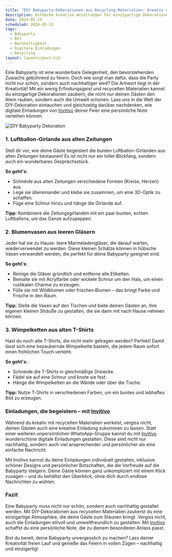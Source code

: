 ```yaml
---
title: "DIY Babyparty-Dekorationen aus Recycling-Materialien: Kreativ und Nachhaltig Feiern"
description: Entdecke kreative Anleitungen für einzigartige Dekorationen zu deiner Babyparty aus recycelten Materialien und erfahre, wie digitale Einladungen deine Feier persönlicher machen können.
date: 2024-05-15
scheduled: 2024-05-15
tags:
  - Babyparty
  - DIY
  - Nachhaltigkeit
  - Digitale Einladungen
  - Recycling
layout: layouts/post.njk
---
```


Eine Babyparty ist eine wunderbare Gelegenheit, den bevorstehenden Zuwachs gebührend zu feiern. Doch wie sorgt man dafür, dass die Party nicht nur schön, sondern auch nachhaltiger wird? Die Antwort liegt in der Kreativität! Mit ein wenig Erfindungsgeist und recycelten Materialien kannst du einzigartige Dekorationen zaubern, die nicht nur deinen Gästen den Atem rauben, sondern auch die Umwelt schonen. Lass uns in die Welt der DIY-Dekoration eintauchen und gleichzeitig darüber nachdenken, wie digitale Einladungen von [Invitivo](https://invitivo.com/create) deiner Feier eine persönliche Note verleihen können.

![DIY Babyparty Dekoration](/img/diy-babyparty.webp)

### 1. **Luftballon-Girlande aus alten Zeitungen**

Stell dir vor, wie deine Gäste begeistert die bunten Luftballon-Girlanden aus alten Zeitungen bestaunen! Es ist nicht nur ein toller Blickfang, sondern auch ein wunderbares Gesprächsstück.

**So geht's:** 
- Schneide aus alten Zeitungen verschiedene Formen (Kreise, Herzen) aus.
- Lege sie übereinander und klebe sie zusammen, um eine 3D-Optik zu schaffen.
- Füge eine Schnur hinzu und hänge die Girlande auf.

**Tipp:** Kombiniere die Zeitungsgirlanden mit ein paar bunten, echten Luftballons, um das Ganze aufzupeppen.

### 2. **Blumenvasen aus leeren Gläsern**

Jeder hat sie zu Hause: leere Marmeladengläser, die darauf warten, wiederverwendet zu werden. Diese kleinen Schätze können in hübsche Vasen verwandelt werden, die perfekt für deine Babyparty geeignet sind.

**So geht's:**
- Reinige die Gläser gründlich und entferne alle Etiketten.
- Bemalte sie mit Acrylfarbe oder wickele Schnur um den Hals, um einen rustikalen Charme zu erzeugen.
- Fülle sie mit Wildblumen oder frischen Blumen – das bringt Farbe und Frische in den Raum.

**Tipp:** Stelle die Vasen auf den Tischen und biete deinen Gästen an, ihre eigenen kleinen Sträuße zu gestalten, die sie dann mit nach Hause nehmen können.

### 3. **Wimpelketten aus alten T-Shirts**

Hast du noch alte T-Shirts, die nicht mehr getragen werden? Perfekt! Damit lässt sich eine bezaubernde Wimpelkette basteln, die jedem Raum sofort einen fröhlichen Touch verleiht.

**So geht's:**
- Schneide die T-Shirts in gleichmäßige Dreiecke.
- Fädel sie auf eine Schnur und knote sie fest.
- Hänge die Wimpelketten an die Wände oder über die Tische.

**Tipp:** Nutze T-Shirts in verschiedenen Farben, um ein buntes und lebhaftes Bild zu erzeugen.

### **Einladungen, die begeistern – mit [Invitivo](https://invitivo.com)**

Während du kreativ mit recycelten Materialien werkelst, vergiss nicht, deinen Gästen auch eine kreative Einladung zukommen zu lassen. Statt einer weiteren unpersönlichen WhatsApp-Gruppe kannst du mit [Invitivo](https://invitivo.com) wunderschöne digitale Einladungen gestalten. Diese sind nicht nur nachhaltig, sondern auch viel ansprechender und persönlicher als eine einfache Nachricht.

Mit Invitivo kannst du deine Einladungen individuell gestalten, inklusive schöner Designs und persönlicher Botschaften, die die Vorfreude auf die Babyparty steigern. Deine Gäste können ganz unkompliziert mit einem Klick zusagen – und du behältst den Überblick, ohne dich durch endlose Nachrichten zu wühlen.

### **Fazit**

Eine Babyparty muss nicht nur schön, sondern auch nachhaltig gestaltet werden. Mit DIY-Dekorationen aus recycelten Materialien zauberst du eine einzigartige Atmosphäre, die deine Gäste zum Staunen bringt. Vergiss nicht, auch die Einladungen stilvoll und umweltfreundlich zu gestalten. Mit [Invitivo](https://invitivo.com) schaffst du eine persönliche Note, die zu deinem besonderen Anlass passt.

Bist du bereit, deine Babyparty unvergesslich zu machen? Lass deiner Kreativität freien Lauf und genieße das Feiern in vollen Zügen – nachhaltig und einzigartig!
